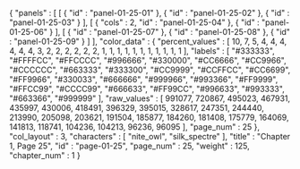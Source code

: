 {
  "panels" : [
    [
      {
        "id" : "panel-01-25-01"
      },
      {
        "id" : "panel-01-25-02"
      },
      {
        "id" : "panel-01-25-03"
      }
    ],
    [
      {
        "cols" : 2,
        "id" : "panel-01-25-04"
      },
      {
        "id" : "panel-01-25-06"
      }
    ],
    [
      {
        "id" : "panel-01-25-07"
      },
      {
        "id" : "panel-01-25-08"
      },
      {
        "id" : "panel-01-25-09"
      }
    ]
  ],
  "color_data" : {
    "percent_values" : [
      10,
      7,
      5,
      4,
      4,
      4,
      4,
      4,
      4,
      3,
      2,
      2,
      2,
      2,
      2,
      2,
      1,
      1,
      1,
      1,
      1,
      1,
      1,
      1,
      1,
      1,
      1
    ],
    "labels" : [
      "#333333",
      "#FFFFCC",
      "#FFCCCC",
      "#996666",
      "#330000",
      "#CC6666",
      "#CC9966",
      "#CCCCCC",
      "#663333",
      "#333300",
      "#CC9999",
      "#CCFFCC",
      "#CC6699",
      "#FF9966",
      "#330033",
      "#666666",
      "#999966",
      "#993366",
      "#FF9999",
      "#FFCC99",
      "#CCCC99",
      "#666633",
      "#FF99CC",
      "#996633",
      "#993333",
      "#663366",
      "#999999"
    ],
    "raw_values" : [
      991077,
      720867,
      495023,
      467931,
      435997,
      430006,
      418491,
      396329,
      395015,
      328617,
      247351,
      244440,
      213990,
      205098,
      203621,
      191504,
      185877,
      184260,
      181408,
      175779,
      164069,
      141813,
      118741,
      104236,
      104213,
      96236,
      96095
    ],
    "page_num" : 25
  },
  "col_layout" : 3,
  "characters" : [
    "nite_owl",
    "silk_spectre"
  ],
  "title" : "Chapter 1, Page 25",
  "id" : "page-01-25",
  "page_num" : 25,
  "weight" : 125,
  "chapter_num" : 1
}

